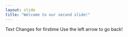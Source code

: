 ```yaml
---
layout: slide
title: "Welcome to our second slide!"
---
```

Text Changes for firstime
Use the left arrow to go back!
